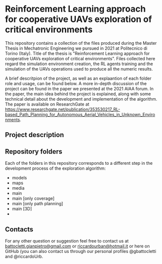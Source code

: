 # Reinforcement Learning approach for cooperative UAVs exploration of critical environments

This repository contains a collection of the files produced during the Master Thesis in Mechatronic Engineering we pursued in 2021 at Politecnico di Torino (Italy). Title of the thesis is "Reinforcement Learning approach for cooperative UAVs exploration of critical environments". Files collected here regard the simulation environment creation, the RL agents training and the simulation of the UAVs operations used to produce all the numeric results. 

A brief descritpion of the project, as well as an explaantion of each folder role and usage, can be found below. A more in-depth discussion of the project can be found in the paper we presented at the 2021 AIAA forum. In the paper, the main idea behind the project is explained, along with some technical detail about the development and implementation of the algorithm. The paper is available on ResearchGate at https://www.researchgate.net/publication/353530217_RL-based_Path_Planning_for_Autonomous_Aerial_Vehicles_in_Unknown_Environments. 

## Project description



## Repository folders

Each of the folders in this repository corresponds to a different step in the development process of the exploration algorithm:
- models
- maps
- media
- main
- main [only coverage]
- main [only path planning]
- main [3D]
- 

## Contacts

For any other question or suggestion feel free to contact us at battocletti.gianpietro@gmail.com or riccardourban@hotmail.it or here on GitHub (you can also contact us through our personal profiles @gbattocletti and @riccardoUrb.

